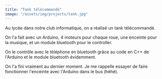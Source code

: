 ```yaml
---
title: "Tank télécommandé"
image: "/assets/img/projects/tank.jpg"
---
```


Au lycée dans notre club informatique, on a réalisé un tank télécommandé. 

On l'a fait avec un Arduino, 4 moteurs pour chaque roue, une enceinte pour la musique, et un module bluetooth pour le controller.

On le contrôle avec le téléphone en bluetooth grâce au code en C++ de l'Arduino et le module bluetooth évidemment.

On l'a fini vraiment au dernier moment. Je me rappelle essayer de faire fonctionner l'enceinte avec l'Arduino dans le bus (héhé).